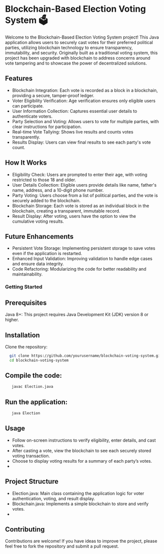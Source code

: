 # Blockchain-Based Election Voting System 🗳️
  Welcome to the Blockchain-Based Election Voting System project! This Java application allows users to securely cast votes for their preferred political parties, utilizing blockchain technology to ensure transparency, immutability, and security. Originally built as a traditional voting system, this project has been upgraded with blockchain to address concerns around vote tampering and to showcase the power of decentralized solutions.

## Features
 - Blockchain Integration: Each vote is recorded as a block in a blockchain, providing a secure, tamper-proof ledger.
 - Voter Eligibility Verification: Age verification ensures only eligible users can participate.
 - User Information Collection: Captures essential user details to authenticate voters.
 - Party Selection and Voting: Allows users to vote for multiple parties, with clear instructions for participation.
 - Real-time Vote Tallying: Shows live results and counts votes transparently.
 - Results Display: Users can view final results to see each party's vote count.
   
## How It Works
 - Eligibility Check: Users are prompted to enter their age, with voting restricted to those 18 and older.
 - User Details Collection: Eligible users provide details like name, father's name, address, and a 10-digit phone number.
 - Party Voting: Users choose from a list of political parties, and the vote is securely added to the blockchain.
 - Blockchain Storage: Each vote is stored as an individual block in the blockchain, creating a transparent, immutable record.
 - Result Display: After voting, users have the option to view the cumulative voting results.
   
 ## Future Enhancements
 - Persistent Vote Storage: Implementing persistent storage to save votes even if the application is restarted.
 - Enhanced Input Validation: Improving validation to handle edge cases and ensure data integrity.
 - Code Refactoring: Modularizing the code for better readability and maintainability.
   
### Getting Started
## Prerequisites

Java 8+: This project requires Java Development Kit (JDK) version 8 or higher.

## Installation

Clone the repository:

 ```bash
   git clone https://github.com/yourusername/blockchain-voting-system.git
   cd blockchain-voting-system
 ```
## Compile the code:

 ```bash
    javac Election.java
 ```
## Run the application:

 ```bash
    java Election
 ```
## Usage
-  Follow on-screen instructions to verify eligibility, enter details, and cast votes.
 - After casting a vote, view the blockchain to see each securely stored voting transaction.
 - Choose to display voting results for a summary of each party’s votes.
 - 
## Project Structure
 - Election.java: Main class containing the application logic for voter authentication, voting, and result display.
 - Blockchain.java: Implements a simple blockchain to store and verify votes.
 - 
## Contributing
Contributions are welcome! If you have ideas to improve the project, please feel free to fork the repository and submit a pull request.
